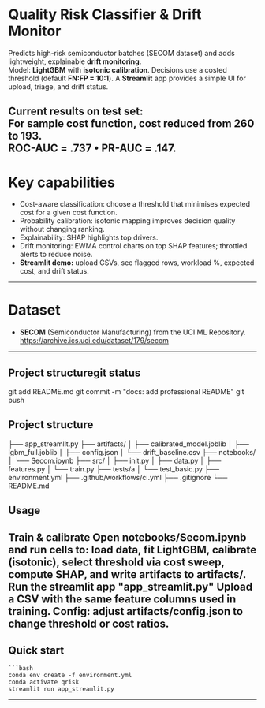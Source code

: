 ﻿# Quality Risk Classifier & Drift Monitor

Predicts high-risk semiconductor batches (SECOM dataset) and adds lightweight, explainable **drift monitoring**.  
Model: **LightGBM** with **isotonic calibration**. Decisions use a costed threshold (default **FN:FP = 10:1**). A **Streamlit** app provides a simple UI for upload, triage, and drift status.

**Current results on test set:**  
For sample cost function, cost reduced from 260 to 193.  
ROC-AUC = .737 • PR-AUC = .147.
---
# Key capabilities
- Cost-aware classification: choose a threshold that minimises expected cost for a given cost function.
- Probability calibration: isotonic mapping improves decision quality without changing ranking.
- Explainability: SHAP highlights top drivers.
- Drift monitoring: EWMA control charts on top SHAP features; throttled alerts to reduce noise.
- **Streamlit demo:** upload CSVs, see flagged rows, workload %, expected cost, and drift status.
---
# Dataset
- **SECOM** (Semiconductor Manufacturing) from the UCI ML Repository.  
  https://archive.ics.uci.edu/dataset/179/secom
---
## Project structuregit status
git add README.md
git commit -m "docs: add professional README"
git push
## Project structure
├── app_streamlit.py 
├── artifacts/ 
│ ├── calibrated_model.joblib
│ ├── lgbm_full.joblib
│ ├── config.json 
│ └── drift_baseline.csv
├── notebooks/
│ └── Secom.ipynb
├── src/ 
│ ├── init.py
│ ├── data.py
│ ├── features.py
│ └── train.py
├── tests/a
│ └── test_basic.py
├── environment.yml
├── .github/workflows/ci.yml 
├── .gitignore
└── README.md
## Usage
Train & calibrate 
Open notebooks/Secom.ipynb and run cells to:
	load data,
	fit LightGBM,
	calibrate (isotonic),
	select threshold via cost sweep,
	compute SHAP, and
	write artifacts to artifacts/.
Run the streamlit app "app_streamlit.py"
Upload a CSV with the same feature columns used in training. 
Config: adjust artifacts/config.json to change threshold or cost ratios.
---
## Quick start
	```bash
	conda env create -f environment.yml
	conda activate qrisk
	streamlit run app_streamlit.py
---
